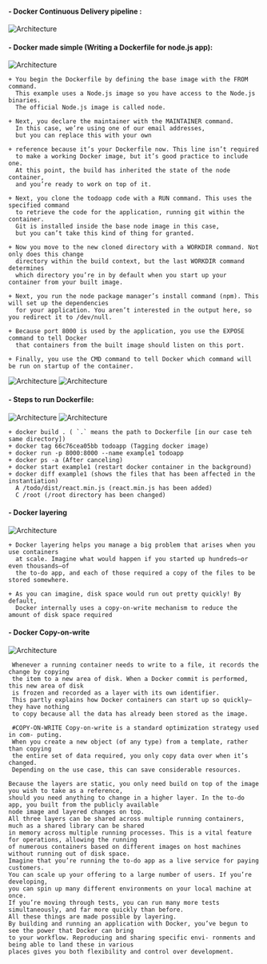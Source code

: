 #### - Docker Continuous Delivery pipeline :

![Architecture](./static/architecture.png)

#### - Docker made simple (Writing a Dockerfile for node.js app):

![Architecture](./static/dockerfile-explained.png)

    + You begin the Dockerfile by defining the base image with the FROM command.
      This example uses a Node.js image so you have access to the Node.js binaries.
      The official Node.js image is called node.

    + Next, you declare the maintainer with the MAINTAINER command.
      In this case, we’re using one of our email addresses,
      but you can replace this with your own

    + reference because it’s your Dockerfile now. This line isn’t required
      to make a working Docker image, but it’s good practice to include one.
      At this point, the build has inherited the state of the node container,
      and you’re ready to work on top of it.

    + Next, you clone the todoapp code with a RUN command. This uses the specified command
      to retrieve the code for the application, running git within the container.
      Git is installed inside the base node image in this case,
      but you can’t take this kind of thing for granted.

    + Now you move to the new cloned directory with a WORKDIR command. Not only does this change
      directory within the build context, but the last WORKDIR command determines
      which directory you’re in by default when you start up your container from your built image.

    + Next, you run the node package manager’s install command (npm). This will set up the dependencies
      for your application. You aren’t interested in the output here, so you redirect it to /dev/null.

    + Because port 8000 is used by the application, you use the EXPOSE command to tell Docker
      that containers from the built image should listen on this port.

    + Finally, you use the CMD command to tell Docker which command will be run on startup of the container.

![Architecture](./static/process-docker-image-build-1.png)
![Architecture](./static/process-docker-image-build-2.png)

#### - Steps to run Dockerfile:

![Architecture](./static/process-docker-image-container-run-1.png)
![Architecture](./static/process-docker-image-container-run-2.png)

    + docker build . ( `.` means the path to Dockerfile [in our case teh same directory])
    + docker tag 66c76cea05bb todoapp (Tagging docker image)
    + docker run -p 8000:8000 --name example1 todoapp
    + docker ps -a (After canceling)
    + docker start example1 (restart docker container in the background)
    + docker diff example1 (shows the files that has been affected in the instantiation)
      A /todo/dist/react.min.js (react.min.js has been added)
      C /root (/root directory has been changed)


#### - Docker layering

![Architecture](./static/docker-layers.png)

    + Docker layering helps you manage a big problem that arises when you use containers
      at scale. Imagine what would happen if you started up hundreds—or even thousands—of
      the to-do app, and each of those required a copy of the files to be stored somewhere.

    + As you can imagine, disk space would run out pretty quickly! By default,
      Docker internally uses a copy-on-write mechanism to reduce the amount of disk space required

#### - Docker Copy-on-write

![Architecture](./static/docker-copy-on-write-mechanism.png)

     Whenever a running container needs to write to a file, it records the change by copying
     the item to a new area of disk. When a Docker commit is performed, this new area of disk
     is frozen and recorded as a layer with its own identifier.
     This partly explains how Docker containers can start up so quickly—they have nothing
     to copy because all the data has already been stored as the image.

     #COPY-ON-WRITE Copy-on-write is a standard optimization strategy used in com- puting.
     When you create a new object (of any type) from a template, rather than copying
     the entire set of data required, you only copy data over when it’s changed.
     Depending on the use case, this can save considerable resources.

    Because the layers are static, you only need build on top of the image you wish to take as a reference,
    should you need anything to change in a higher layer. In the to-do app, you built from the publicly available
    node image and layered changes on top.
    All three layers can be shared across multiple running containers, much as a shared library can be shared
    in memory across multiple running processes. This is a vital feature for operations, allowing the running
    of numerous containers based on different images on host machines without running out of disk space.
    Imagine that you’re running the to-do app as a live service for paying customers.
    You can scale up your offering to a large number of users. If you’re developing,
    you can spin up many different environments on your local machine at once.
    If you’re moving through tests, you can run many more tests simultaneously, and far more quickly than before.
    All these things are made possible by layering.
    By building and running an application with Docker, you’ve begun to see the power that Docker can bring
    to your workflow. Reproducing and sharing specific envi- ronments and being able to land these in various
    places gives you both flexibility and control over development.
